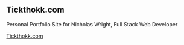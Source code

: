 ## Tickthokk.com

Personal Portfolio Site for Nicholas Wright, Full Stack Web Developer

[Tickthokk.com](http://tickthokk.com/)